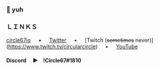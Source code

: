 ### 🗿 yuh
### ＬＩＮＫＳ
[circle67io](https://circle67.github.io)⠀⠀•⠀⠀[Twitter](https://twitter.com/circle67_)⠀⠀•⠀⠀[Twitch (~~sometimes~~ never)](https://www.twitch.tv/circularcircle)⠀⠀•⠀⠀[YouTube](https://www.youtube.com/channel/UCq65L258iXbmGhNi93h6wTA)

#### Discord  ► !Circle67#1810
